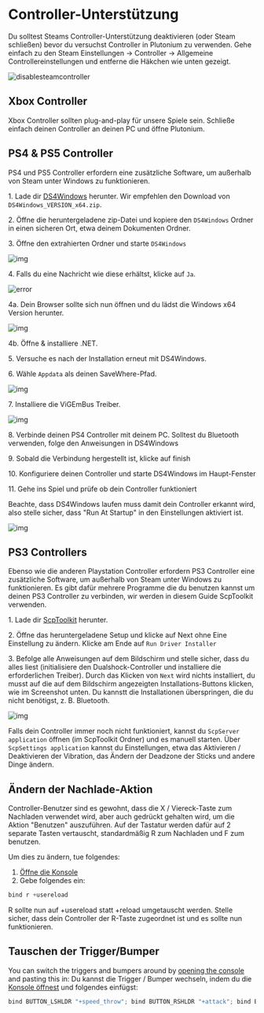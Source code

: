 # Controller-Unterstützung

<Alert variant="warning">

Du solltest Steams Controller-Unterstützung deaktivieren (oder Steam schließen) bevor du versuchst Controller in Plutonium zu verwenden.
Gehe einfach zu den Steam Einstellungen -> Controller -> Allgemeine Controllereinstellungen und entferne die Häkchen wie unten gezeigt.

![disablesteamcontroller](/images/docs/controllers/U1bs5Z9.png)

</Alert>

## Xbox Controller

Xbox Controller sollten plug-and-play für unsere Spiele sein. Schließe einfach deinen Controller an deinen PC und öffne Plutonium.

## PS4 & PS5 Controller

PS4 und PS5 Controller erfordern eine zusätzliche Software, um außerhalb von Steam unter Windows zu funktionieren.

1\. Lade dir [DS4Windows](https://github.com/Ryochan7/DS4Windows/releases/latest) herunter. Wir empfehlen den Download von `DS4Windows_VERSION_x64.zip`.

2\. Öffne die heruntergeladene zip-Datei und kopiere den `DS4Windows` Ordner in einen sicheren Ort, etwa deinem Dokumenten Ordner.

3\. Öffne den extrahierten Ordner und starte `DS4Windows`

![img](/images/docs/controllers/sxik1Bs.png)

4\. Falls du eine Nachricht wie diese erhältst, klicke auf `Ja`.

![error](/images/docs/controllers/BEqRTW4.png)

4a\. Dein Browser sollte sich nun öffnen und du lädst die Windows x64 Version herunter.

![img](/images/docs/controllers/s2FRt73.png)

4b\. Öffne & installiere .NET.

5\. Versuche es nach der Installation erneut mit DS4Windows.

6\. Wähle `Appdata` als deinen SaveWhere-Pfad.

![img](/images/docs/controllers/3EJ1wzA.png)

7\. Installiere die ViGEmBus Treiber.

![img](/images/docs/controllers/RHrY0Wu.png)

8\. Verbinde deinen PS4 Controller mit deinem PC. Solltest du Bluetooth verwenden, folge den Anweisungen in DS4Windows

9\. Sobald die Verbindung hergestellt ist, klicke auf finish

10\. Konfiguriere deinen Controller und starte DS4Windows im Haupt-Fenster

11\. Gehe ins Spiel und prüfe ob dein Controller funktioniert

Beachte, dass DS4Windows laufen muss damit dein Controller erkannt wird, also stelle sicher, dass "Run At Startup" in den Einstellungen aktiviert ist.

![img](/images/docs/controllers/ps4-final.png)

## PS3 Controllers

Ebenso wie die anderen Playstation Controller erfordern PS3 Controller eine zusätzliche Software, um außerhalb von Steam unter Windows zu funktionieren.
Es gibt dafür mehrere Programme die du benutzen kannst um deinen PS3 Controller zu verbinden, wir werden in diesem Guide ScpToolkit verwenden.

1\. Lade dir [ScpToolkit](https://github.com/nefarius/ScpToolkit/releases/download/v1.7.277.16103-BETA/ScpToolkit_Setup.exe) herunter.

2\. Öffne das heruntergeladene Setup und klicke auf Next ohne Eine Einstellung zu ändern. Klicke am Ende auf `Run Driver Installer`

3\. Befolge alle Anweisungen auf dem Bildschirm und stelle sicher, dass du alles liest (initialisiere den Dualshock-Controller und installiere die erforderlichen Treiber). Durch das Klicken von `Next` wird nichts installiert, du musst auf die auf dem Bildschirm angezeigten Installations-Buttons klicken, wie im Screenshot unten. Du kannstt die Installationen überspringen, die du nicht benötigst, z. B. Bluetooth.

![img](/images/docs/controllers/ps3-1.png)

Falls dein Controller immer noch nicht funktioniert, kannst du `ScpServer application` öffnen (im ScpToolkit Ordner) und es manuell starten. 
Über `ScpSettings application` kannst du Einstellungen, etwa das Aktivieren / Deaktivieren der Vibration, das Ändern der Deadzone der Sticks und andere Dinge ändern.


## Ändern der Nachlade-Aktion

Controller-Benutzer sind es gewohnt, dass die X / Viereck-Taste zum Nachladen verwendet wird, aber auch gedrückt gehalten wird, um die Aktion "Benutzen" auszuführen.
Auf der Tastatur werden dafür auf 2 separate Tasten vertauscht, standardmäßig R zum Nachladen und F zum benutzen.

Um dies zu ändern, tue folgendes:

1. [Öffne die Konsole](/docs/opening-console)
2. Gebe folgendes ein:
```cs
bind r +usereload
```
R sollte nun auf +usereload statt +reload umgetauscht werden. Stelle sicher, dass dein Controller der R-Taste zugeordnet ist und es sollte nun funktionieren.

## Tauschen der Trigger/Bumper

You can switch the triggers and bumpers around by [opening the console](/docs/opening-console) and pasting this in:
Du kannst die Trigger / Bumper wechseln, indem du die [Konsole öffnest](/docs/opening-console) und folgendes einfügst:

```cs
bind BUTTON_LSHLDR "+speed_throw"; bind BUTTON_RSHLDR "+attack"; bind BUTTON_LTRIG "+smoke"; bind BUTTON_RTRIG "+frag"
```
